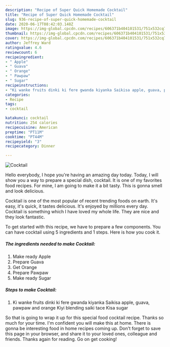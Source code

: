 ```yaml
---
description: "Recipe of Super Quick Homemade Cocktail"
title: "Recipe of Super Quick Homemade Cocktail"
slug: 936-recipe-of-super-quick-homemade-cocktail
date: 2020-06-17T08:42:03.148Z
image: https://img-global.cpcdn.com/recipes/606371b404101531/751x532cq70/cocktail-recipe-main-photo.jpg
thumbnail: https://img-global.cpcdn.com/recipes/606371b404101531/751x532cq70/cocktail-recipe-main-photo.jpg
cover: https://img-global.cpcdn.com/recipes/606371b404101531/751x532cq70/cocktail-recipe-main-photo.jpg
author: Jeffrey Ward
ratingvalue: 4.6
reviewcount: 6
recipeingredient:
- " Apple"
- " Guava"
- " Orange"
- " Pawpaw"
- " Sugar"
recipeinstructions:
- "Ki wanke fruits dinki ki fere gwanda kiyanka Saikisa apple, guava, pawpaw and orange Kiyi blending saiki tace Kisa sugar"
categories:
- Recipe
tags:
- cocktail

katakunci: cocktail 
nutrition: 254 calories
recipecuisine: American
preptime: "PT11M"
cooktime: "PT44M"
recipeyield: "3"
recipecategory: Dinner

---
```



![Cocktail](https://img-global.cpcdn.com/recipes/606371b404101531/751x532cq70/cocktail-recipe-main-photo.jpg)

Hello everybody, I hope you're having an amazing day today. Today, I will show you a way to prepare a special dish, cocktail. It is one of my favorites food recipes. For mine, I am going to make it a bit tasty. This is gonna smell and look delicious.

Cocktail is one of the most popular of recent trending foods on earth. It's easy, it's quick, it tastes delicious. It's enjoyed by millions every day. Cocktail is something which I have loved my whole life. They are nice and they look fantastic.




To get started with this recipe, we have to prepare a few components. You can have cocktail using 5 ingredients and 1 steps. Here is how you cook it.

<!--inarticleads1-->

##### The ingredients needed to make Cocktail:

1. Make ready  Apple
1. Prepare  Guava
1. Get  Orange
1. Prepare  Pawpaw
1. Make ready  Sugar




<!--inarticleads2-->

##### Steps to make Cocktail:

1. Ki wanke fruits dinki ki fere gwanda kiyanka Saikisa apple, guava, pawpaw and orange Kiyi blending saiki tace Kisa sugar




So that is going to wrap it up for this special food cocktail recipe. Thanks so much for your time. I'm confident you will make this at home. There is gonna be interesting food in home recipes coming up. Don't forget to save this page in your browser, and share it to your loved ones, colleague and friends. Thanks again for reading. Go on get cooking!
